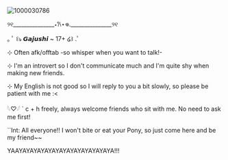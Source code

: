 

![1000030786](https://github.com/user-attachments/assets/feee402a-1130-428e-82e4-82df18be2282)

୨୧_______________⋆𐙚⋆𖦹._______________୨୧

｡ ﾟ ꒰ঌ 𝙂𝙖𝙟𝙪𝙨𝙝𝙞 ~ 17+ ໒꒱ .ﾟ

⊹ Often afk/offtab -so whisper when you want to talk!-

⊹ I'm an introvert so I don't communicate much and I'm quite shy when making new friends.

⊹ My English is not good so I will reply to you a bit slowly, so please be patient with me :<

𓆩♡𓆪 ` c + h freely, always welcome friends who sit with me. No need to ask me first!

``Int: All everyone!! I won't bite or eat your Pony, so just come here and be my friend~~

YAAYAYAYAYAYAYAYAYAYAYAYAYAYA!!!

<!--
**Gajushi-TsM/Gajushi-TsM** is a ✨ _special_ ✨ repository because its `README.md` (this file) appears on your GitHub profile.

Here are some ideas to get you started:

- 🔭 I’m currently working on ...
- 🌱 I’m currently learning ...
- 👯 I’m looking to collaborate on ...
- 🤔 I’m looking for help with ...
- 💬 Ask me about ...
- 📫 How to reach me: ...
- 😄 Pronouns: ...
- ⚡ Fun fact: ...
-->
